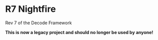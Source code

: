 # R7 Nightfire

Rev 7 of the Decode Framework

**This is now a legacy project and should no longer be used by anyone!**
